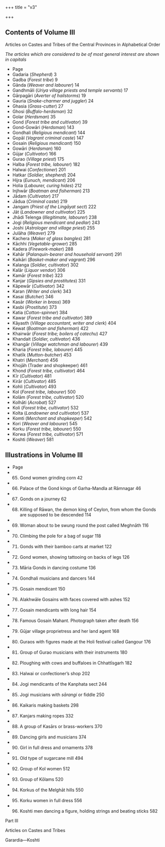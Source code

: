 +++
title = "v3"

+++
## Contents of Volume III

Articles on Castes and Tribes of the Central Provinces in Alphabetical Order

*The articles which are considered to be of most general interest are shown in capitals*

+  Page 
+ Gadaria \(*Shepherd*\)  3 
+ Gadba \(*Forest tribe*\)  9 
+ Gānda \(*Weaver and labourer*\)  14 
+ Gandhmāli \(*Uriya village priests and temple servants*\)  17 
+ Gārpagāri \(*Averter of hailstorms*\)  19 
+ Gauria \(*Snake-charmer and juggler*\)  24 
+ Ghasia \(*Grass-cutter*\)  27 
+ Ghosi \(*Buffalo-herdsman*\)  32 
+ Golar \(*Herdsman*\)  35 
+ Gond \(*Forest tribe and cultivator*\)  39 
+ Gond-Gowāri \(*Herdsman*\)  143 
+ Gondhali \(*Religious mendicant*\)  144 
+ Gopāl \(*Vagrant criminal caste*\)  147 
+ Gosain \(*Religious mendicant*\)  150 
+ Gowāri \(*Herdsman*\)  160 
+ Gūjar \(*Cultivator*\)  166 
+ Gurao \(*Village priest*\)  175 
+ Halba \(*Forest tribe, labourer*\)  182 
+ Halwai \(*Confectioner*\)  201 
+ Hatkar \(*Soldier, shepherd*\)  204 
+ Hijra \(*Eunuch, mendicant*\)  206 
+ Holia \(*Labourer, curing hides*\)  212 
+ Injhwār \(*Boatman and fisherman*\)  213  
+ Jādam \(*Cultivator*\)  217 
+ Jādua \(*Criminal caste*\)  219 
+ Jangam \(*Priest of the Lingāyat sect*\)  222 
+ Jāt \(*Landowner and cultivator*\)  225 
+ Jhādi Telenga \(*Illegitimate, labourer*\)  238 
+ Jogi \(*Religious mendicant and pedlar*\)  243 
+ Joshi \(*Astrologer and village priest*\)  255 
+ Julāha \(*Weaver*\)  279 
+ Kachera \(*Maker of glass bangles*\)  281 
+ Kāchhi \(*Vegetable-grower*\)  285 
+ Kadera \(*Firework-maker*\)  288 
+ Kahār \(*Palanquin-bearer and household servant*\)  291 
+ Kaikāri \(*Basket-maker and vagrant*\)  296 
+ Kalanga \(*Soldier, cultivator*\)  302 
+ Kalār \(*Liquor vendor*\)  306 
+ Kamār \(*Forest tribe*\)  323 
+ Kanjar \(*Gipsies and prostitutes*\)  331 
+ Kāpewār \(*Cultivator*\)  342 
+ Karan \(*Writer and clerk*\)  343 
+ Kasai \(*Butcher*\)  346 
+ Kasār \(*Worker in brass*\)  369 
+ Kasbi \(*Prostitute*\)  373 
+ Katia \(*Cotton-spinner*\)  384 
+ Kawar \(*Forest tribe and cultivator*\)  389 
+ Kāyasth \(*Village accountant, writer and clerk*\)  404 
+ Kewat \(*Boatman and fisherman*\)  422 
+ Khairwār \(*Forest tribe; boilers of catechu*\)  427 
+ Khandait \(*Soldier, cultivator*\)  436 
+ Khangār \(*Village watchman and labourer*\)  439 
+ Kharia \(*Forest tribe, labourer*\)  445 
+ Khatīk \(*Mutton-butcher*\)  453 
+ Khatri \(*Merchant*\)  456 
+ Khojāh \(Trader and shopkeeper\)  461 
+ Khond \(*Forest tribe, cultivator*\)  464 
+ Kīr \(*Cultivator*\)  481 
+ Kirār \(*Cultivator*\)  485 
+ Kohli \(*Cultivator*\)  493 
+ Kol \(*Forest tribe, labourer*\)  500  
+ Kolām \(*Forest tribe, cultivator*\)  520 
+ Kolhāti \(*Acrobat*\)  527 
+ Koli \(*Forest tribe, cultivator*\)  532 
+ Kolta \(*Landowner and cultivator*\)  537 
+ Komti \(*Merchant and shopkeeper*\)  542 
+ Kori \(*Weaver and labourer*\)  545 
+ Korku \(*Forest tribe, labourer*\)  550 
+ Korwa \(*Forest tribe, cultivator*\)  571 
+ Koshti \(*Weaver*\)  581 

## Illustrations in Volume III

+  Page 
+ 65. Gond women grinding corn  42 
+ 66. Palace of the Gond kings of Garha-Mandla at Rāmnagar  46 
+ 67. Gonds on a journey  62 
+ 68. Killing of Rāwan, the demon king of Ceylon, from whom the Gonds are supposed to be descended  114 
+ 69. Woman about to be swung round the post called Meghnāth  116 
+ 70. Climbing the pole for a bag of sugar  118 
+ 71. Gonds with their bamboo carts at market  122 
+ 72. Gond women, showing tattooing on backs of legs  126 
+ 73. Māria Gonds in dancing costume  136 
+ 74. Gondhali musicians and dancers  144 
+ 75. Gosain mendicant  150 
+ 76. Alakhwāle Gosains with faces covered with ashes  152 
+ 77. Gosain mendicants with long hair  154 
+ 78. Famous Gosain Mahant. Photograph taken after death  156 
+ 79. Gūjar village proprietress and her land agent  168 
+ 80. Guraos with figures made at the Holi festival called Gangour  176 
+ 81. Group of Gurao musicians with their instruments  180 
+ 82. Ploughing with cows and buffaloes in Chhattīsgarh  182 
+ 83. Halwai or confectioner’s shop  202 
+ 84. Jogi mendicants of the Kanphata sect  244 
+ 85. Jogi musicians with *sārangi* or fiddle  250 
+ 86. Kaikaris making baskets  298 
+ 87. Kanjars making ropes  332 
+ 88. A group of Kasārs or brass-workers  370 
+ 89. Dancing girls and musicians  374 
+ 90. Girl in full dress and ornaments  378  
+ 91. Old type of sugarcane mill  494 
+ 92. Group of Kol women  512 
+ 93. Group of Kōlams  520 
+ 94. Korkus of the Melghāt hills  550 
+ 95. Korku women in full dress  556 
+ 96. Koshti men dancing a figure, holding strings and beating sticks  582 

Part III

Articles on Castes and Tribes

Garardia—Koshti
